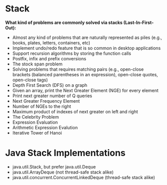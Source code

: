 # Stack

**What kind of problems are commonly solved via stacks (Last-In-First-Out):**

- Almost any kind of problems that are naturally represented as piles (e.g., books, plates, letters, containers, etc)
- Implement undo/redo feature that is so common in desktop applications
- Support recursion algorithms by storing the function calls
- Postfix, infix and prefix conversions
- The stock span problem
- Solving problems that requires matching pairs (e.g., open-close brackets (balanced parentheses in an expression), open-close quotes, open-close tags)
- Depth First Search (DFS) on a graph
- Given an array, print the Next Greater Element (NGE) for every element
- Print next greater number of Q queries
- Next Greater Frequency Element
- Number of NGEs to the right
- Maximum product of indexes of next greater on left and right
- The Celebrity Problem
- Expression Evaluation
- Arithmetic Expression Evalution
- Iterative Tower of Hanoi

# Java Stack Implementations

- java.util.Stack, but prefer java.util.Deque
- java.util.ArrayDeque (not thread-safe stack alike) 
- java.util.concurrent.ConcurrentLinkedDeque (thread-safe stack alike)
